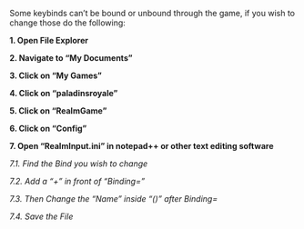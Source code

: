
Some keybinds can’t be bound or unbound through the game, if you wish to change those do the following:

**1. Open File Explorer**

**2. Navigate to “My Documents”**

**3. Click on “My Games”**

**4. Click on “paladinsroyale”**

**5. Click on “RealmGame”**

**6. Click on “Config”**

**7. Open “RealmInput.ini” in notepad++ or other text editing software**

_7.1. Find the Bind you wish to change_

_7.2. Add a “+” in front of “Binding=”_

_7.3. Then Change the “Name” inside “()” after Binding=_

_7.4. Save the File_

